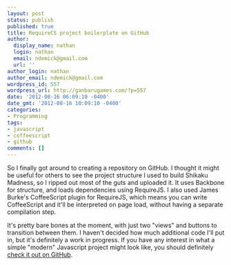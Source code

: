```yaml
---
layout: post
status: publish
published: true
title: RequireCS project boilerplate on GitHub
author:
  display_name: nathan
  login: nathan
  email: ndemick@gmail.com
  url: ''
author_login: nathan
author_email: ndemick@gmail.com
wordpress_id: 557
wordpress_url: http://ganbarugames.com/?p=557
date: '2012-08-16 06:09:10 -0400'
date_gmt: '2012-08-16 10:09:10 -0400'
categories:
- Programming
tags:
- javascript
- coffeescript
- github
comments: []
---
```

So I finally got around to creating a repository on GitHub. I thought it might 
be useful for others to see the project structure I used to build Shikaku 
Madness, so I ripped out most of the guts and uploaded it. It uses Backbone for 
structure, and loads dependencies using RequireJS. I also used James Burke's 
CoffeeScript plugin for RequireJS, which means you can write CoffeeScript and 
it'll be interpreted on page load, without having a separate compilation step.

It's pretty bare bones at the moment, with just two "views" and buttons to 
transition between them. I haven't decided how much additional code I'll put in, 
but it's definitely a work in progress. If you have any interest in what a 
simple "modern" Javascript project might look like, you should definitely
[check it out on GitHub](https://github.com/endemic/requirecs).
